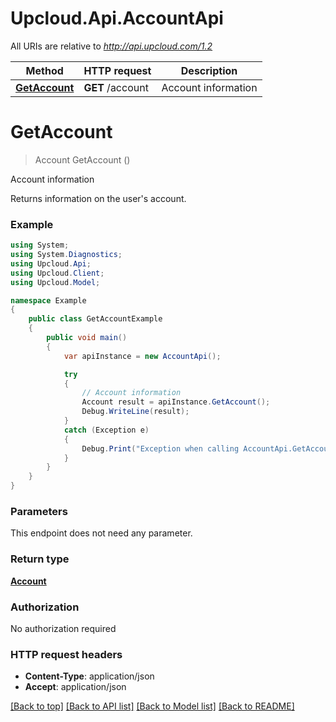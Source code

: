 # Upcloud.Api.AccountApi

All URIs are relative to *http://api.upcloud.com/1.2*

Method | HTTP request | Description
------------- | ------------- | -------------
[**GetAccount**](AccountApi.md#getaccount) | **GET** /account | Account information


<a name="getaccount"></a>
# **GetAccount**
> Account GetAccount ()

Account information

Returns information on the user's account.

### Example
```csharp
using System;
using System.Diagnostics;
using Upcloud.Api;
using Upcloud.Client;
using Upcloud.Model;

namespace Example
{
    public class GetAccountExample
    {
        public void main()
        {
            var apiInstance = new AccountApi();

            try
            {
                // Account information
                Account result = apiInstance.GetAccount();
                Debug.WriteLine(result);
            }
            catch (Exception e)
            {
                Debug.Print("Exception when calling AccountApi.GetAccount: " + e.Message );
            }
        }
    }
}
```

### Parameters
This endpoint does not need any parameter.

### Return type

[**Account**](Account.md)

### Authorization

No authorization required

### HTTP request headers

 - **Content-Type**: application/json
 - **Accept**: application/json

[[Back to top]](#) [[Back to API list]](../README.md#documentation-for-api-endpoints) [[Back to Model list]](../README.md#documentation-for-models) [[Back to README]](../README.md)

